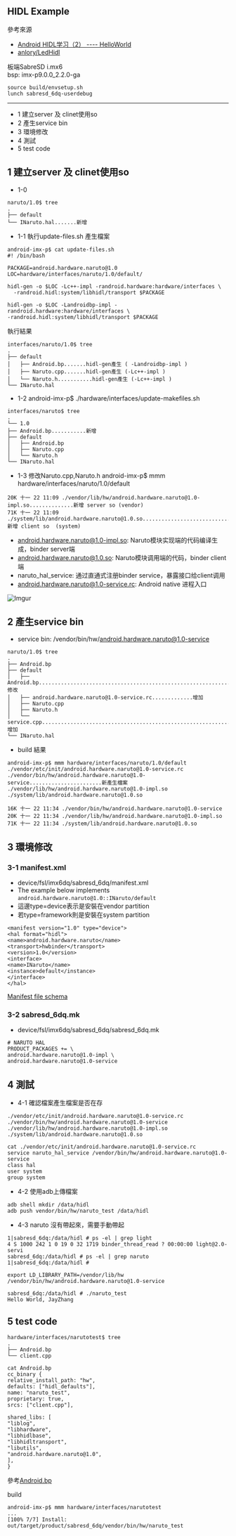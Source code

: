 ## HIDL Example

參考來源
- [Android HIDL学习（2） ---- HelloWorld][10]
- [anlory/LedHidl][11]


板端SabreSD i.mx6  
bsp: imx-p9.0.0_2.2.0-ga  
```
source build/envsetup.sh
lunch sabresd_6dq-userdebug
```


----------


* 1 建立server 及 clinet使用so 
* 2 產生service bin
* 3 環境修改
* 4 測試
* 5 test code

## 1 建立server 及 clinet使用so 

- 1-0
```
naruto/1.0$ tree
.
├── default
└── INaruto.hal.......新增
```

- 1-1 執行update-files.sh 產生檔案

```
android-imx-p$ cat update-files.sh 
#! /bin/bash

PACKAGE=android.hardware.naruto@1.0
LOC=hardware/interfaces/naruto/1.0/default/

hidl-gen -o $LOC -Lc++-impl -randroid.hardware:hardware/interfaces \
  -randroid.hidl:system/libhidl/transport $PACKAGE

hidl-gen -o $LOC -Landroidbp-impl -randroid.hardware:hardware/interfaces \
-randroid.hidl:system/libhidl/transport $PACKAGE
```

執行結果
```
interfaces/naruto/1.0$ tree
.
├── default
│   ├── Android.bp.......hidl-gen產生 ( -Landroidbp-impl )
│   ├── Naruto.cpp.......hidl-gen產生 (-Lc++-impl )
│   └── Naruto.h...........hidl-gen產生 (-Lc++-impl )
└── INaruto.hal
```

- 1-2 android-imx-p$ ./hardware/interfaces/update-makefiles.sh
```
interfaces/naruto$ tree
.
└── 1.0
├── Android.bp...........新增
├── default
│   ├── Android.bp
│   ├── Naruto.cpp
│   └── Naruto.h
└── INaruto.hal
```

- 1-3 修改Naruto.cpp,Naruto.h
android-imx-p$ mmm hardware/interfaces/naruto/1.0/default
```
20K 十一 22 11:09 ./vendor/lib/hw/android.hardware.naruto@1.0-impl.so..............新增 server so (vendor)
71K 十一 22 11:09 ./system/lib/android.hardware.naruto@1.0.so.............................新增 client so  (system)
```
  - android.hardware.naruto@1.0-impl.so: Naruto模块实现端的代码编译生成，binder server端
  - android.hardware.naruto@1.0.so: Naruto模块调用端的代码，binder client端
  - naruto_hal_service: 通过直通式注册binder service，暴露接口给client调用
  - android.hardware.naruto@1.0-service.rc: Android native 进程入口

![Imgur](https://i.imgur.com/47RXyis.png)

## 2  產生service bin

- service bin: /vendor/bin/hw/android.hardware.naruto@1.0-service

```
naruto/1.0$ tree
.
├── Android.bp
├── default
│   ├── Android.bp..............................................................修改
│   ├── android.hardware.naruto@1.0-service.rc.............增加
│   ├── Naruto.cpp
│   ├── Naruto.h
│   └── service.cpp.............................................................增加
└── INaruto.hal
```

- build 結果

```
android-imx-p$ mmm hardware/interfaces/naruto/1.0/default
./vendor/etc/init/android.hardware.naruto@1.0-service.rc
./vendor/bin/hw/android.hardware.naruto@1.0-service.......................新產生檔案
./vendor/lib/hw/android.hardware.naruto@1.0-impl.so
./system/lib/android.hardware.naruto@1.0.so

16K 十一 22 11:34 ./vendor/bin/hw/android.hardware.naruto@1.0-service
20K 十一 22 11:34 ./vendor/lib/hw/android.hardware.naruto@1.0-impl.so
71K 十一 22 11:34 ./system/lib/android.hardware.naruto@1.0.so
```

## 3 環境修改

### 3-1 manifest.xml

- device/fsl/imx6dq/sabresd_6dq/manifest.xml
- The example below implements ```android.hardware.naruto@1.0::INaruto/default```
- 這邊type=device表示是安裝在vendor partition
- 若type=framework則是安裝在system partition

```
<manifest version="1.0" type="device"> 
<hal format="hidl"> 
<name>android.hardware.naruto</name> 
<transport>hwbinder</transport> 
<version>1.0</version> 
<interface> 
<name>INaruto</name> 
<instance>default</instance> 
</interface> 
</hal>
```
[Manifest file schema][2]

### 3-2 sabresd_6dq.mk

- device/fsl/imx6dq/sabresd_6dq/sabresd_6dq.mk

```
# NARUTO HAL 
PRODUCT_PACKAGES += \ 
android.hardware.naruto@1.0-impl \ 
android.hardware.naruto@1.0-service 
```

## 4 測試


- 4-1 確認檔案產生檔案是否在存

```
./vendor/etc/init/android.hardware.naruto@1.0-service.rc
./vendor/bin/hw/android.hardware.naruto@1.0-service
./vendor/lib/hw/android.hardware.naruto@1.0-impl.so
./system/lib/android.hardware.naruto@1.0.so

cat ./vendor/etc/init/android.hardware.naruto@1.0-service.rc
service naruto_hal_service /vendor/bin/hw/android.hardware.naruto@1.0-service
class hal
user system
group system
```

- 4-2 使用adb上傳檔案
```
adb shell mkdir /data/hidl
adb push vendor/bin/hw/naruto_test /data/hidl
```


- 4-3 naruto 沒有帶起來，需要手動帶起

```
1|sabresd_6dq:/data/hidl # ps -el | grep light 
4 S 1000 242 1 0 19 0 32 1719 binder_thread_read ? 00:00:00 light@2.0-servi
sabresd_6dq:/data/hidl # ps -el | grep naruto 
1|sabresd_6dq:/data/hidl #

export LD_LIBRARY_PATH=/vendor/lib/hw
/vendor/bin/hw/android.hardware.naruto@1.0-service

sabresd_6dq:/data/hidl # ./naruto_test 
Hello World, JayZhang
```



## 5 test code

```
hardware/interfaces/narutotest$ tree
.
├── Android.bp
└── client.cpp

cat Android.bp
cc_binary {
relative_install_path: "hw",
defaults: ["hidl_defaults"],
name: "naruto_test",
proprietary: true,
srcs: ["client.cpp"],

shared_libs: [
"liblog",
"libhardware",
"libhidlbase",
"libhidltransport",
"libutils",
"android.hardware.naruto@1.0",
],
}
```
參考[Android.bp][3]

build
```
android-imx-p$ mmm hardware/interfaces/narutotest
...
[100% 7/7] Install: out/target/product/sabresd_6dq/vendor/bin/hw/naruto_test
```


[1]:https://www.jianshu.com/p/ca6823b897b5
[2]:https://source.android.google.cn/devices/architecture/vintf/objects
[3]:https://github.com/anlory/LedHidl/blob/master/led_client/Android.bp


[10]:https://www.jianshu.com/p/ca6823b897b5
[11]:https://github.com/anlory/LedHidl
